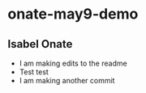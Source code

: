 # onate-may9-demo
## Isabel Onate

* I am making edits to the readme
* Test test
* I am making another commit
